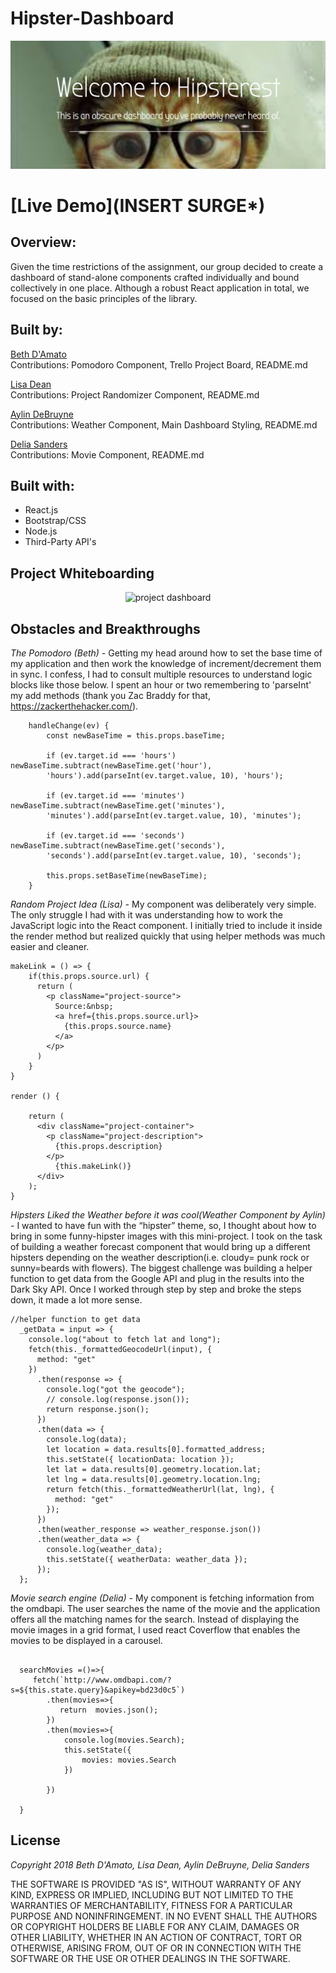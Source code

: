 # Hipster-Dashboard

<p align='center'>
    <img src='readme/homepage.png' alt='homepage'></img>
</p>

# [Live Demo](**INSERT SURGE***)


## Overview:
Given the time restrictions of the assignment, our group decided to create a dashboard of stand-alone components crafted individually and bound collectively in one place.  Although a robust React application in total, we focused on the basic principles of the library.


## Built by:

[Beth D'Amato](https://github.com/badamato)  
Contributions: Pomodoro Component, Trello Project Board, README.md

[Lisa Dean](https://github.com/lisadean)  
Contributions: Project Randomizer Component, README.md

[Aylin DeBruyne](https://github.com/adebruyne)  
Contributions: Weather Component, Main Dashboard Styling, README.md

[Delia Sanders](https://github.com/Dsande41)  
Contributions: Movie Component, README.md


## Built with:

* React.js
* Bootstrap/CSS
* Node.js
* Third-Party API's


## Project Whiteboarding

<p align='center'>
    <img src='readme/trello.png' alt='project dashboard'></img>
</p>


## Obstacles and Breakthroughs

*The Pomodoro (Beth) -*
Getting my head around how to set the base time of my application and then work the knowledge of increment/decrement them in sync.  I confess, I had to consult multiple resources to understand logic blocks like those below.  I spent an hour or two remembering to 'parseInt' my add methods (thank you Zac Braddy for that, https://zackerthehacker.com/).

```
    handleChange(ev) {
        const newBaseTime = this.props.baseTime;
    
        if (ev.target.id === 'hours') newBaseTime.subtract(newBaseTime.get('hour'), 
        'hours').add(parseInt(ev.target.value, 10), 'hours');
        
        if (ev.target.id === 'minutes') newBaseTime.subtract(newBaseTime.get('minutes'),
        'minutes').add(parseInt(ev.target.value, 10), 'minutes');
        
        if (ev.target.id === 'seconds') newBaseTime.subtract(newBaseTime.get('seconds'),
        'seconds').add(parseInt(ev.target.value, 10), 'seconds');
    
        this.props.setBaseTime(newBaseTime);
    }
```

*Random Project Idea (Lisa) -*
My component was deliberately very simple. The only struggle I had with it was understanding how to work the JavaScript logic into the React component. I initially tried to include it inside the render method but realized quickly that using helper methods was much easier and cleaner.
```
makeLink = () => {
    if(this.props.source.url) {
      return (
        <p className="project-source">
          Source:&nbsp;
          <a href={this.props.source.url}>
            {this.props.source.name}
          </a>
        </p>
      )
    }
}

render () {

    return (
      <div className="project-container">
        <p className="project-description">
          {this.props.description}
        </p>
          {this.makeLink()}
      </div>
    );
}
```

*Hipsters Liked the Weather before it was cool(Weather Component by Aylin) -*
I wanted to have fun with the “hipster” theme, so, I thought about how to bring in some funny-hipster images with this mini-project. I took on the task of building a weather forecast component that would bring up a different hipsters depending on the weather description(i.e. cloudy= punk rock or sunny=beards with flowers). The biggest challenge was building a helper function to get data from the Google API and plug in the results into the Dark Sky API. Once I worked through step by step and broke the steps down, it made a lot more sense.
```
//helper function to get data
  _getData = input => {
    console.log("about to fetch lat and long");
    fetch(this._formattedGeocodeUrl(input), {
      method: "get"
    })
      .then(response => {
        console.log("got the geocode");
        // console.log(response.json());
        return response.json();
      })
      .then(data => {
        console.log(data);
        let location = data.results[0].formatted_address;
        this.setState({ locationData: location });
        let lat = data.results[0].geometry.location.lat;
        let lng = data.results[0].geometry.location.lng;
        return fetch(this._formattedWeatherUrl(lat, lng), {
          method: "get"
        });
      })
      .then(weather_response => weather_response.json())
      .then(weather_data => {
        console.log(weather_data);
        this.setState({ weatherData: weather_data });
      });
  };

```

*Movie search engine (Delia) -*
My component is fetching information from the omdbapi. The user searches the name of the movie and the application offers all the matching names for the search. Instead of displaying the movie images in a grid format, I used react Coverflow that enables the movies to be displayed in a carousel. 
```

  searchMovies =()=>{
     fetch(`http://www.omdbapi.com/?s=${this.state.query}&apikey=bd23d0c5`)
        .then(movies=>{
           return  movies.json();
        })
        .then(movies=>{
            console.log(movies.Search);
            this.setState({
                movies: movies.Search
            })

        })

  }
```



## License 
*Copyright 2018 Beth D'Amato, Lisa Dean, Aylin DeBruyne, Delia Sanders*

THE SOFTWARE IS PROVIDED "AS IS", WITHOUT WARRANTY OF ANY KIND, EXPRESS OR IMPLIED, INCLUDING BUT NOT LIMITED TO THE WARRANTIES OF MERCHANTABILITY, FITNESS FOR A PARTICULAR PURPOSE AND NONINFRINGEMENT. IN NO EVENT SHALL THE AUTHORS OR COPYRIGHT HOLDERS BE LIABLE FOR ANY CLAIM, DAMAGES OR OTHER LIABILITY, WHETHER IN AN ACTION OF CONTRACT, TORT OR OTHERWISE, ARISING FROM, OUT OF OR IN CONNECTION WITH THE SOFTWARE OR THE USE OR OTHER DEALINGS IN THE SOFTWARE.
